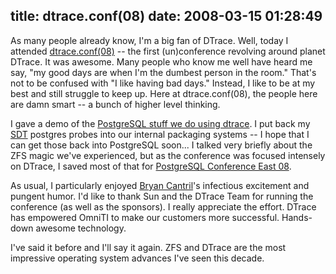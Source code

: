title: dtrace.conf(08)
date: 2008-03-15 01:28:49
---

<p>As many people already know, I'm a big fan of DTrace.  Well, today I attended <a href="http://wikis.sun.com/display/DTrace/dtrace.conf">dtrace.conf(08)</a> -- the first (un)conference revolving around planet DTrace.  It was awesome.  Many people who know me well have heard me say, "my good days are when I'm the dumbest person in the room."  That's not to be confused with "I like having bad days."  Instead, I like to be at my best and still struggle to keep up.  Here at dtrace.conf(08), the people here are damn smart -- a bunch of higher level thinking.</p>  <p>I gave a demo of the <a href="https://labs.omniti.com/trac/pgsoltools">PostgreSQL stuff we do using dtrace</a>.  I put back my <a href="http://wikis.sun.com/display/DTrace/sdt+Provider">SDT</a> postgres probes into our internal packaging systems -- I hope that I can get those back into PostgreSQL soon...  I talked very briefly about the ZFS magic we've experienced, but as the conference was focused intensely on DTrace, I saved most of that for <a href="http://www.postgresqlconference.org/">PostgreSQL Conference East 08</a>.</p>  <p>As usual, I particularly enjoyed <a href="http://blogs.sun.com/bmc/">Bryan Cantril</a>'s infectious excitement and pungent humor.  I'd like to thank Sun and the DTrace Team for running the conference (as well as the sponsors).  I really appreciate the effort.  DTrace has empowered OmniTI to make our customers more successful.  Hands-down awesome technology.</p>  <p>I've said it before and I'll say it again.  ZFS and DTrace are the most impressive operating system advances I've seen this decade.</p>
